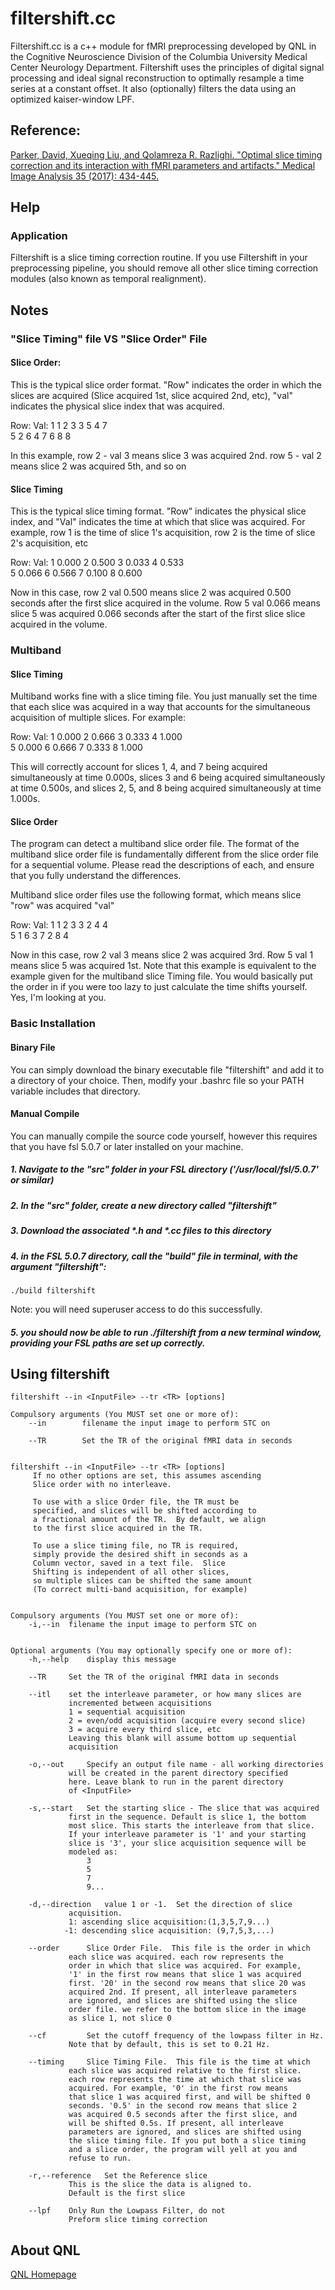 
# filtershift.cc

Filtershift.cc is a c++ module for fMRI preprocessing developed by QNL in the Cognitive Neuroscience Division of the Columbia University Medical Center Neurology Department.  Filtershift uses the principles of digital signal processing and ideal signal reconstruction to optimally resample a time series at a constant offset.  It also (optionally) filters the data using an optimized kaiser-window LPF.

## Reference:

[Parker, David, Xueqing Liu, and Qolamreza R. Razlighi. "Optimal slice timing correction and its interaction with fMRI parameters and artifacts." Medical Image Analysis 35 (2017): 434-445.](http://dx.doi.org/10.1016/j.media.2016.08.006)

## Help

### Application

Filtershift is a slice timing correction routine.  If you use Filtershift in your preprocessing pipeline, you should remove all other slice timing correction modules (also known as temporal realignment).    

## Notes

### "Slice Timing" file VS "Slice Order" File

#### Slice Order:
This is the typical slice order format. "Row" indicates the order in which the slices are acquired (Slice acquired 1st, slice acquired 2nd, etc), "val" indicates the physical slice index that was acquired.

  Row:  Val:
  1     1
  2     3
  3     5
  4     7  
  5     2
  6     4
  7     6
  8     8

 In this example, row 2 - val 3 means slice 3 was acquired 2nd.  row 5 - val 2 means slice 2 was acquired 5th, and so on

#### Slice Timing
This is the typical slice timing format.  "Row" indicates the physical slice index, and "Val" indicates the time at which that slice was acquired. For example, row 1 is the time of slice 1's acquisition, row 2 is the time of slice 2's acquisition, etc

  Row:  Val:
  1     0.000
  2     0.500
  3     0.033
  4     0.533  
  5     0.066
  6     0.566
  7     0.100
  8     0.600

Now in this case, row 2 val 0.500 means slice 2 was acquired 0.500 seconds after the first slice acquired in the volume.  Row 5 val 0.066 means slice 5 was acquired 0.066 seconds after the start of the first slice slice acquired in the volume.

### Multiband

#### Slice Timing
Multiband works fine with a slice timing file.  You just manually set the time that each slice was acquired in a way that accounts for the simultaneous acquisition of multiple slices.  For example:

  Row:  Val:
  1     0.000
  2     0.666
  3     0.333
  4     1.000  
  5     0.000
  6     0.666
  7     0.333
  8     1.000
  
  This will correctly account for slices 1, 4, and 7 being acquired simultaneously at time 0.000s, slices 3 and 6 being acquired simultaneously at time 0.500s, and slices 2, 5, and 8 being acquired simultaneously at time 1.000s.
  
#### Slice Order
The program can detect a multiband slice order file.  The format of the multiband slice order file is fundamentally different from the slice order file for a sequential volume.  Please read the descriptions of each, and ensure that you fully understand the differences.

 Multiband slice order files use the following format, which means slice "row" was acquired "val"

  Row:  Val:
  1     1
  2     3
  3     2
  4     4  
  5     1
  6     3
  7     2
  8     4

Now in this case, row 2 val 3 means slice 2 was acquired 3rd.  Row 5 val 1 means slice 5 was acquired 1st.  Note that this example is equivalent to the example given for the multiband slice Timing file.  You would basically put the order in if you were too lazy to just calculate the time shifts yourself.  Yes, I'm looking at you. 

### Basic Installation

#### Binary File
You can simply download the binary executable file "filtershift" and add it to a directory of your choice.  Then, modify your .bashrc file so your PATH variable includes that directory.  

#### Manual Compile
You can manually compile the source code yourself, however this requires that you have fsl 5.0.7 or later installed on your machine.
##### 1. Navigate to the "src" folder in your FSL directory ('/usr/local/fsl/5.0.7' or similar)
##### 2. In the "src" folder, create a new directory called "filtershift"
##### 3. Download the associated \*.h and \*.cc files to this directory
##### 4. in the FSL 5.0.7 directory, call the "build" file in terminal, with the argument "filtershift":
```shell
./build filtershift
```
Note: you will need superuser access to do this successfully.
##### 5. you should now be able to run ./filtershift from a new terminal window, providing your FSL paths are set up correctly.


## Using filtershift
```shell
filtershift --in <InputFile> --tr <TR> [options]

Compulsory arguments (You MUST set one or more of):
	--in		filename the input image to perform STC on

	--TR		Set the TR of the original fMRI data in seconds


filtershift --in <InputFile> --tr <TR> [options]
	 If no other options are set, this assumes ascending
	 Slice order with no interleave.

	 To use with a slice Order file, the TR must be
	 specified, and slices will be shifted according to
	 a fractional amount of the TR.  By default, we align
	 to the first slice acquired in the TR.

	 To use a slice timing file, no TR is required,
	 simply provide the desired shift in seconds as a
	 Column vector, saved in a text file.  Slice
	 Shifting is independent of all other slices,
	 so multiple slices can be shifted the same amount
	 (To correct multi-band acquisition, for example)


Compulsory arguments (You MUST set one or more of):
	-i,--in	 filename the input image to perform STC on


Optional arguments (You may optionally specify one or more of):
	-h,--help	 display this message

	--TR	 Set the TR of the original fMRI data in seconds

	--itl	 set the interleave parameter, or how many slices are
			 incremented between acquisitions
			 1 = sequential acquisition
			 2 = even/odd acquisition (acquire every second slice)
			 3 = acquire every third slice, etc
			 Leaving this blank will assume bottom up sequential
			 acquisition

	-o,--out	 Specify an output file name - all working directories
			 will be created in the parent directory specified
			 here. Leave blank to run in the parent directory
			 of <InputFile>

	-s,--start	 Set the starting slice - The slice that was acquired
			 first in the sequence. Default is slice 1, the bottom
			 most slice. This starts the interleave from that slice.
			 If your interleave parameter is '1' and your starting
			 slice is '3', your slice acquisition sequence will be
			 modeled as:
				 3
				 5
				 7
				 9...

	-d,--direction	 value 1 or -1.  Set the direction of slice 
			 acquisition.
			 1: ascending slice acquisition:(1,3,5,7,9...)
			-1: descending slice acquisition: (9,7,5,3,...)

	--order		 Slice Order File.  This file is the order in which
			 each slice was acquired. each row represents the
			 order in which that slice was acquired. For example,
			 '1' in the first row means that slice 1 was acquired
			 first. '20' in the second row means that slice 20 was
			 acquired 2nd. If present, all interleave parameters
			 are ignored, and slices are shifted using the slice
			 order file. we refer to the bottom slice in the image
			 as slice 1, not slice 0

	--cf		 Set the cutoff frequency of the lowpass filter in Hz.
			 Note that by default, this is set to 0.21 Hz.

	--timing	 Slice Timing File.  This file is the time at which
			 each slice was acquired relative to the first slice.
			 each row represents the time at which that slice was
			 acquired. For example, '0' in the first row means
			 that slice 1 was acquired first, and will be shifted 0
			 seconds. '0.5' in the second row means that slice 2
			 was acquired 0.5 seconds after the first slice, and
			 will be shifted 0.5s. If present, all interleave
			 parameters are ignored, and slices are shifted using
			 the slice timing file. If you put both a slice timing
			 and a slice order, the program will yell at you and
			 refuse to run.

	-r,--reference	 Set the Reference slice
			 This is the slice the data is aligned to.
			 Default is the first slice

	--lpf	 Only Run the Lowpass Filter, do not
			 Preform slice timing correction
```
## About QNL

[QNL Homepage](http://www.columbia.edu/cu/qnl/)


